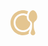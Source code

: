 <svg width="43" height="40" viewBox="0 0 43 40" fill="none" xmlns="http://www.w3.org/2000/svg">
<path fill-rule="evenodd" clip-rule="evenodd" d="M29.5132 37.597C26.684 39.1297 23.4436 40 20 40C8.9543 40 0 31.0457 0 20C0 8.9543 8.9543 0 20 0C23.0521 0 25.9446 0.683679 28.5326 1.90625C28.3663 2.11885 28.209 2.34319 28.0619 2.57929C27.37 3.68974 26.8253 5.0318 26.47 6.46327C24.5111 5.52529 22.3169 5 20 5C11.7157 5 5 11.7157 5 20C5 28.2843 11.7157 35 20 35C24.2915 35 28.162 33.1978 30.8961 30.309C30.5961 31.4152 30.1892 32.6031 29.6373 33.9318C29.2262 34.809 29.1122 35.4488 29.1122 36.4602C29.1122 36.8663 29.2596 37.247 29.5132 37.597ZM26.0138 9.61337C25.8567 13.2765 27.0306 16.8663 30.1625 18.2555C31.135 19.128 31.7379 20.2124 31.7379 21.6199C31.7379 21.9224 31.7379 22.2186 31.7371 22.5099C30.5832 27.9324 25.7666 32 20 32C13.3726 32 8 26.6274 8 20C8 13.3726 13.3726 8 20 8C22.1914 8 24.2456 8.58741 26.0138 9.61337Z" fill="#E4C590"/>
<path d="M38.7607 17.8781C43.7982 15.5576 43.5779 8.15098 40.8104 3.53905C37.9996 -1.14555 33.7943 -1.21369 30.9427 3.53905C28.1901 8.12605 27.9363 15.5491 32.9923 17.8781C33.9183 18.7408 34.6263 20.4349 34.6263 21.8266C34.6263 26.0162 34.8838 29.3087 32.7001 34.1394C32.3086 35.0068 32.1257 35.6631 32.1257 36.2062C32.1257 38.2981 33.8081 40 35.8765 40C37.9449 40 39.6273 38.2981 39.6273 36.2062C39.6273 35.6631 39.4445 35.0068 39.053 34.1394C36.8389 29.2417 37.1268 25.7222 37.1268 21.8266C37.1268 20.4349 37.8348 18.7408 38.7607 17.8781Z" fill="#E4C590"/>

